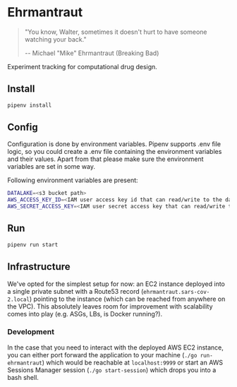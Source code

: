 # Ehrmantraut
> "You know, Walter, sometimes it doesn't hurt to have someone watching your back."
>
> -- Michael "Mike" Ehrmantraut (Breaking Bad)

Experiment tracking for computational drug design.

## Install
```bash
pipenv install
```

## Config
Configuration is done by environment variables. Pipenv supports .env file logic, so you could create a .env file
containing the environment variables and their values. Apart from that please make sure the environment variables are
set in some way.

Following environment variables are present:
```bash
DATALAKE=<s3 bucket path>
AWS_ACCESS_KEY_ID=<IAM user access key id that can read/write to the datalake>
AWS_SECRET_ACCESS_KEY=<IAM user secret access key that can read/write to the datalake>
```

## Run
```bash
pipenv run start
```

## Infrastructure
We've opted for the simplest setup for now: an EC2 instance deployed into a single private subnet with a Route53 record (`ehrmantraut.sars-cov-2.local`) pointing to the instance (which can be reached from anywhere on the VPC). This absolutely leaves room for improvement with scalability comes into play (e.g. ASGs, LBs, is Docker running?).
 
### Development
In the case that you need to interact with the deployed AWS EC2 instance, you can either port forward the application to your machine (`./go run-ehrmantraut`) which would be reachable at `localhost:9999` or start an AWS Sessions Manager session (`./go start-session`) which drops you into a bash shell.
